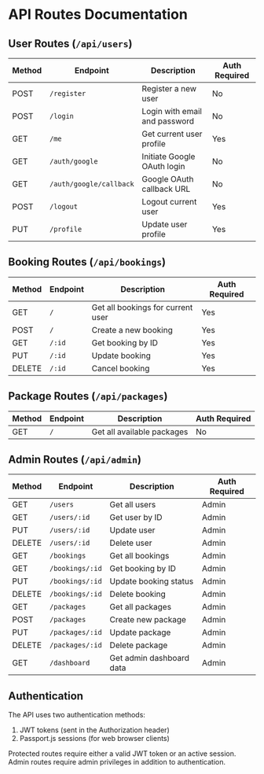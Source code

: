 # API Routes Documentation

## User Routes (`/api/users`)

| Method | Endpoint                | Description                   | Auth Required |
| ------ | ----------------------- | ----------------------------- | ------------- |
| POST   | `/register`             | Register a new user           | No            |
| POST   | `/login`                | Login with email and password | No            |
| GET    | `/me`                   | Get current user profile      | Yes           |
| GET    | `/auth/google`          | Initiate Google OAuth login   | No            |
| GET    | `/auth/google/callback` | Google OAuth callback URL     | No            |
| POST   | `/logout`               | Logout current user           | Yes           |
| PUT    | `/profile`              | Update user profile           | Yes           |

## Booking Routes (`/api/bookings`)

| Method | Endpoint | Description                       | Auth Required |
| ------ | -------- | --------------------------------- | ------------- |
| GET    | `/`      | Get all bookings for current user | Yes           |
| POST   | `/`      | Create a new booking              | Yes           |
| GET    | `/:id`   | Get booking by ID                 | Yes           |
| PUT    | `/:id`   | Update booking                    | Yes           |
| DELETE | `/:id`   | Cancel booking                    | Yes           |

## Package Routes (`/api/packages`)

| Method | Endpoint | Description                | Auth Required |
| ------ | -------- | -------------------------- | ------------- |
| GET    | `/`      | Get all available packages | No            |

## Admin Routes (`/api/admin`)

| Method | Endpoint        | Description              | Auth Required |
| ------ | --------------- | ------------------------ | ------------- |
| GET    | `/users`        | Get all users            | Admin         |
| GET    | `/users/:id`    | Get user by ID           | Admin         |
| PUT    | `/users/:id`    | Update user              | Admin         |
| DELETE | `/users/:id`    | Delete user              | Admin         |
| GET    | `/bookings`     | Get all bookings         | Admin         |
| GET    | `/bookings/:id` | Get booking by ID        | Admin         |
| PUT    | `/bookings/:id` | Update booking status    | Admin         |
| DELETE | `/bookings/:id` | Delete booking           | Admin         |
| GET    | `/packages`     | Get all packages         | Admin         |
| POST   | `/packages`     | Create new package       | Admin         |
| PUT    | `/packages/:id` | Update package           | Admin         |
| DELETE | `/packages/:id` | Delete package           | Admin         |
| GET    | `/dashboard`    | Get admin dashboard data | Admin         |

## Authentication

The API uses two authentication methods:

1. JWT tokens (sent in the Authorization header)
2. Passport.js sessions (for web browser clients)

Protected routes require either a valid JWT token or an active session.
Admin routes require admin privileges in addition to authentication.
